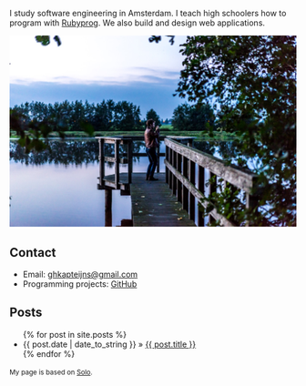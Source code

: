 I study software engineering in Amsterdam. I teach high schoolers how to program with [Rubyprog](http://rubyprog.nl). We also build and design web applications.

![Geert Kapteijns](/geert2.jpg)

## Contact

- Email: [ghkapteijns@gmail.com](mailto:ghkapteijns@gmail.com)
- Programming projects: [GitHub](https://github.com/Kappie/) 

## Posts

<ul id="blog-posts" class="posts">
{% for post in site.posts %}
  <li><span>{{ post.date | date_to_string }} &raquo;</span>
  <a href="{{ post.url }}">{{ post.title }}</a></li>
{% endfor %}
</ul>

<small>My page is based on [Solo](https://github.com/chibicode/solo).</small>
